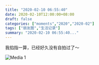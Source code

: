 ```yaml
---
title: "2020-02-10 06:55:40"
date: 2020-02-10T12:00:00+08:00
draft: false
categories: ["moments","2020","2020-02"]
tags: ["朋友圈","生活记录"]
summary: "2020-02-10 06:55:40..."
---
```


我掐指一算，已经好久没有自拍过了～

![Media 1](/Moments/photos/2020-02-10/202002100655400.jpg)


